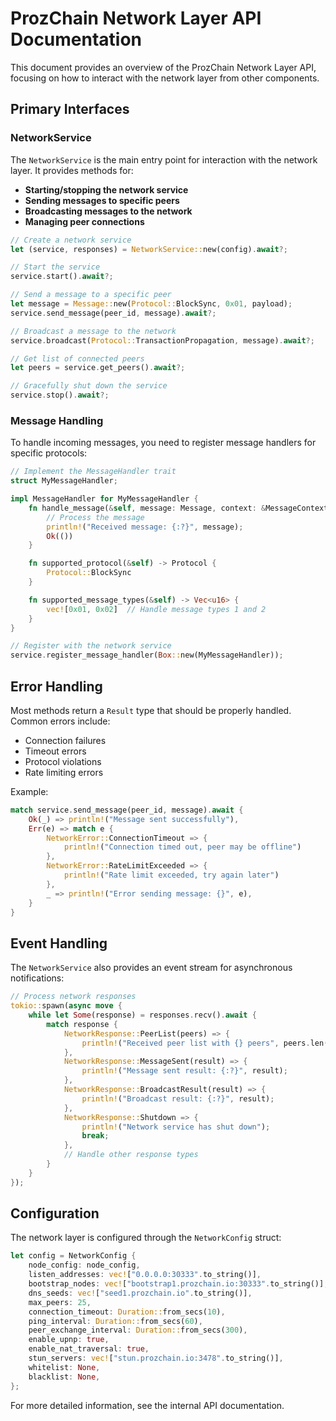 # ProzChain Network Layer API Documentation

This document provides an overview of the ProzChain Network Layer API, focusing on how to interact with the network layer from other components.

## Primary Interfaces

### NetworkService

The `NetworkService` is the main entry point for interaction with the network layer. It provides methods for:

- **Starting/stopping the network service**
- **Sending messages to specific peers**
- **Broadcasting messages to the network**
- **Managing peer connections**

```rust
// Create a network service
let (service, responses) = NetworkService::new(config).await?;

// Start the service
service.start().await?;

// Send a message to a specific peer
let message = Message::new(Protocol::BlockSync, 0x01, payload);
service.send_message(peer_id, message).await?;

// Broadcast a message to the network
service.broadcast(Protocol::TransactionPropagation, message).await?;

// Get list of connected peers
let peers = service.get_peers().await?;

// Gracefully shut down the service
service.stop().await?;
```

### Message Handling

To handle incoming messages, you need to register message handlers for specific protocols:

```rust
// Implement the MessageHandler trait
struct MyMessageHandler;

impl MessageHandler for MyMessageHandler {
    fn handle_message(&self, message: Message, context: &MessageContext) -> Result<(), String> {
        // Process the message
        println!("Received message: {:?}", message);
        Ok(())
    }

    fn supported_protocol(&self) -> Protocol {
        Protocol::BlockSync
    }

    fn supported_message_types(&self) -> Vec<u16> {
        vec![0x01, 0x02]  // Handle message types 1 and 2
    }
}

// Register with the network service
service.register_message_handler(Box::new(MyMessageHandler));
```

## Error Handling

Most methods return a `Result` type that should be properly handled. Common errors include:

- Connection failures
- Timeout errors
- Protocol violations
- Rate limiting errors

Example:

```rust
match service.send_message(peer_id, message).await {
    Ok(_) => println!("Message sent successfully"),
    Err(e) => match e {
        NetworkError::ConnectionTimeout => {
            println!("Connection timed out, peer may be offline")
        },
        NetworkError::RateLimitExceeded => {
            println!("Rate limit exceeded, try again later")
        },
        _ => println!("Error sending message: {}", e),
    }
}
```

## Event Handling

The `NetworkService` also provides an event stream for asynchronous notifications:

```rust
// Process network responses
tokio::spawn(async move {
    while let Some(response) = responses.recv().await {
        match response {
            NetworkResponse::PeerList(peers) => {
                println!("Received peer list with {} peers", peers.len());
            },
            NetworkResponse::MessageSent(result) => {
                println!("Message sent result: {:?}", result);
            },
            NetworkResponse::BroadcastResult(result) => {
                println!("Broadcast result: {:?}", result);
            },
            NetworkResponse::Shutdown => {
                println!("Network service has shut down");
                break;
            },
            // Handle other response types
        }
    }
});
```

## Configuration

The network layer is configured through the `NetworkConfig` struct:

```rust
let config = NetworkConfig {
    node_config: node_config,
    listen_addresses: vec!["0.0.0.0:30333".to_string()],
    bootstrap_nodes: vec!["bootstrap1.prozchain.io:30333".to_string()],
    dns_seeds: vec!["seed1.prozchain.io".to_string()],
    max_peers: 25,
    connection_timeout: Duration::from_secs(10),
    ping_interval: Duration::from_secs(60),
    peer_exchange_interval: Duration::from_secs(300),
    enable_upnp: true,
    enable_nat_traversal: true,
    stun_servers: vec!["stun.prozchain.io:3478".to_string()],
    whitelist: None,
    blacklist: None,
};
```

For more detailed information, see the internal API documentation.
